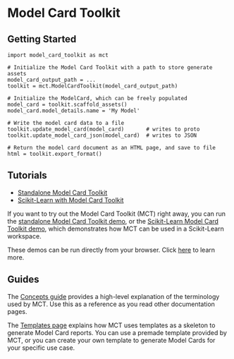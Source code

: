 # Model Card Toolkit

<g3mark-stacks product-id="model_card_toolkit" widget-kind="educational" use-name-in-title="true"></g3mark-stacks>

## Getting Started

```
import model_card_toolkit as mct

# Initialize the Model Card Toolkit with a path to store generate assets
model_card_output_path = ...
toolkit = mct.ModelCardToolkit(model_card_output_path)

# Initialize the ModelCard, which can be freely populated
model_card = toolkit.scaffold_assets()
model_card.model_details.name = 'My Model'

# Write the model card data to a file
toolkit.update_model_card(model_card)       # writes to proto
toolkit.update_model_card_json(model_card)  # writes to JSON

# Return the model card document as an HTML page, and save to file
html = toolkit.export_format()
```

## Tutorials

*   [Standalone Model Card Toolkit](https://colab.sandbox.google.com/github/tensorflow/model-card-toolkit/blob/main/model_card_toolkit/documentation/examples/Standalone_Model_Card_Toolkit_Demo.ipynb)
*   [Scikit-Learn with Model Card Toolkit](https://colab.sandbox.google.com/github/tensorflow/model-card-toolkit/blob/main/model_card_toolkit/documentation/examples/Scikit_Learn_Model_Card_Toolkit_Demo.ipynb)

If you want to try out the Model Card Toolkit (MCT) right away, you can run the
[standalone Model Card Toolkit demo](https://colab.sandbox.google.com/github/tensorflow/model-card-toolkit/blob/main/model_card_toolkit/documentation/examples/Standalone_Model_Card_Toolkit_Demo.ipynb),
or the
[Scikit-Learn Model Card Toolkit demo](https://colab.sandbox.google.com/github/tensorflow/model-card-toolkit/blob/main/model_card_toolkit/documentation/examples/Scikit_Learn_Model_Card_Toolkit_Demo.ipynb),
which demonstrates how MCT can be used in a Scikit-Learn workspace.

These demos can be run directly from your browser. Click
[here](https://github.com/tensorflow/model-card-toolkit/blob/main/model_card_toolkit/documentation/examples/README.md)
to learn more.

## Guides

The
[Concepts guide](https://github.com/tensorflow/model-card-toolkit/blob/main/model_card_toolkit/documentation/guide/concepts.md)
provides a high-level explanation of the terminology used by MCT. Use this as a
reference as you read other documentation pages.

The
[Templates page](https://github.com/tensorflow/model-card-toolkit/blob/main/model_card_toolkit/documentation/guide/templates.md)
explains how MCT uses templates as a skeleton to generate Model Card reports.
You can use a premade template provided by MCT, or you can create your own
template to generate Model Cards for your specific use case.
